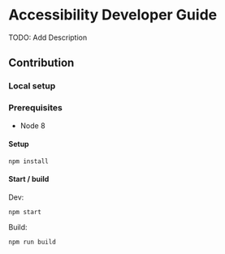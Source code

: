 # Accessibility Developer Guide

TODO: Add Description

## Contribution

### Local setup

### Prerequisites

- Node 8

#### Setup

```
npm install
```

#### Start / build

Dev:
```
npm start
```

Build:
```
npm run build
```
